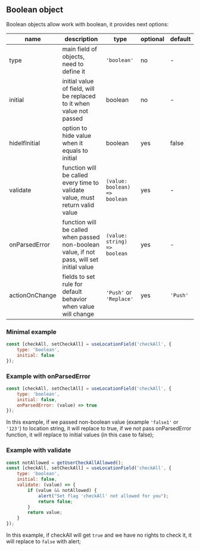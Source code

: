 ## Boolean object

Boolean objects allow work with boolean, it provides next options:

| name           | description                                                                                | type                          | optional | default  |
| -------------- | ------------------------------------------------------------------------------------------ | ----------------------------- | -------- | -------- |
| type           | main field of objects, need to define it                                                   | `'boolean'`                   | no       | -        |
| initial        | initial value of field, will be replaced to it when value not passed                       | boolean                       | no       | -        |
| hideIfInitial  | option to hide value when it equals to initial                                             | boolean                       | yes      | false    |
| validate       | function will be called every time to validate value, must return valid value              | `(value: boolean) => boolean` | yes      | -        |
| onParsedError  | function will be called when passed non-boolean value, if not pass, will set initial value | `(value: string) => boolean`  | yes      | -        |
| actionOnChange | fields to set rule for default behavior when value will change                             | `'Push'` or `'Replace'`       | yes      | `'Push'` |

### Minimal example

```javascript
const [checkAll, setCheckAll] = useLocationField('checkAll', {
	type: 'boolean',
	initial: false
});
```

### Example with onParsedError

```javascript
const [checkAll, setCheclAll] = useLocationField('checkAll', {
	type: 'boolean',
	initial: false,
	onParsedError: (value) => true
});
```

In this example, if we passed non-boolean value (example `'false1'` or `'123'`) to location string, it will replace to true, if we not pass onParsedError function, it will replace to initial values (in this case to false);

### Example with validate

```javascript
const notAllowed = getUserCheckAllAllowed();
const [checkAll, setCheckAll] = useLocationField('checkAll', {
	type: 'boolean',
	initial: false,
	validate: (value) => {
		if (value && notAllowed) {
			alert("Set flag 'checkAll' not allowed for you");
			return false;
		}
		return value;
	}
});
```

In this example, if checkAll will get `true` and we have no rights to check it, it will replace to `false` with alert;
